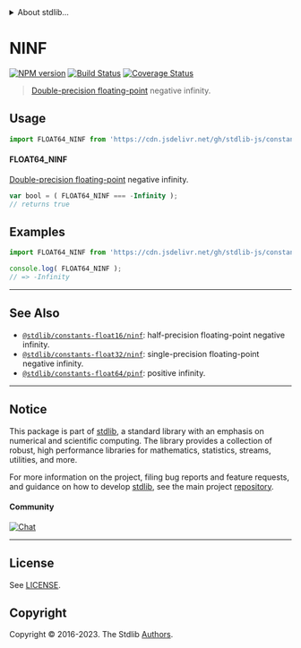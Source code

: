 <!--

@license Apache-2.0

Copyright (c) 2018 The Stdlib Authors.

Licensed under the Apache License, Version 2.0 (the "License");
you may not use this file except in compliance with the License.
You may obtain a copy of the License at

   http://www.apache.org/licenses/LICENSE-2.0

Unless required by applicable law or agreed to in writing, software
distributed under the License is distributed on an "AS IS" BASIS,
WITHOUT WARRANTIES OR CONDITIONS OF ANY KIND, either express or implied.
See the License for the specific language governing permissions and
limitations under the License.

-->


<details>
  <summary>
    About stdlib...
  </summary>
  <p>We believe in a future in which the web is a preferred environment for numerical computation. To help realize this future, we've built stdlib. stdlib is a standard library, with an emphasis on numerical and scientific computation, written in JavaScript (and C) for execution in browsers and in Node.js.</p>
  <p>The library is fully decomposable, being architected in such a way that you can swap out and mix and match APIs and functionality to cater to your exact preferences and use cases.</p>
  <p>When you use stdlib, you can be absolutely certain that you are using the most thorough, rigorous, well-written, studied, documented, tested, measured, and high-quality code out there.</p>
  <p>To join us in bringing numerical computing to the web, get started by checking us out on <a href="https://github.com/stdlib-js/stdlib">GitHub</a>, and please consider <a href="https://opencollective.com/stdlib">financially supporting stdlib</a>. We greatly appreciate your continued support!</p>
</details>

# NINF

[![NPM version][npm-image]][npm-url] [![Build Status][test-image]][test-url] [![Coverage Status][coverage-image]][coverage-url] <!-- [![dependencies][dependencies-image]][dependencies-url] -->

> [Double-precision floating-point][ieee754] negative infinity.



<section class="usage">

## Usage

```javascript
import FLOAT64_NINF from 'https://cdn.jsdelivr.net/gh/stdlib-js/constants-float64-ninf@deno/mod.js';
```

#### FLOAT64_NINF

[Double-precision floating-point][ieee754] negative infinity.

```javascript
var bool = ( FLOAT64_NINF === -Infinity );
// returns true
```

</section>

<!-- /.usage -->

<section class="examples">

## Examples

<!-- TODO: better example -->

<!-- eslint no-undef: "error" -->

```javascript
import FLOAT64_NINF from 'https://cdn.jsdelivr.net/gh/stdlib-js/constants-float64-ninf@deno/mod.js';

console.log( FLOAT64_NINF );
// => -Infinity
```

</section>

<!-- /.examples -->

<!-- C interface documentation. -->



<!-- Section for related `stdlib` packages. Do not manually edit this section, as it is automatically populated. -->

<section class="related">

* * *

## See Also

-   <span class="package-name">[`@stdlib/constants-float16/ninf`][@stdlib/constants/float16/ninf]</span><span class="delimiter">: </span><span class="description">half-precision floating-point negative infinity.</span>
-   <span class="package-name">[`@stdlib/constants-float32/ninf`][@stdlib/constants/float32/ninf]</span><span class="delimiter">: </span><span class="description">single-precision floating-point negative infinity.</span>
-   <span class="package-name">[`@stdlib/constants-float64/pinf`][@stdlib/constants/float64/pinf]</span><span class="delimiter">: </span><span class="description">positive infinity.</span>

</section>

<!-- /.related -->

<!-- Section for all links. Make sure to keep an empty line after the `section` element and another before the `/section` close. -->


<section class="main-repo" >

* * *

## Notice

This package is part of [stdlib][stdlib], a standard library with an emphasis on numerical and scientific computing. The library provides a collection of robust, high performance libraries for mathematics, statistics, streams, utilities, and more.

For more information on the project, filing bug reports and feature requests, and guidance on how to develop [stdlib][stdlib], see the main project [repository][stdlib].

#### Community

[![Chat][chat-image]][chat-url]

---

## License

See [LICENSE][stdlib-license].


## Copyright

Copyright &copy; 2016-2023. The Stdlib [Authors][stdlib-authors].

</section>

<!-- /.stdlib -->

<!-- Section for all links. Make sure to keep an empty line after the `section` element and another before the `/section` close. -->

<section class="links">

[npm-image]: http://img.shields.io/npm/v/@stdlib/constants-float64-ninf.svg
[npm-url]: https://npmjs.org/package/@stdlib/constants-float64-ninf

[test-image]: https://github.com/stdlib-js/constants-float64-ninf/actions/workflows/test.yml/badge.svg?branch=v0.1.1
[test-url]: https://github.com/stdlib-js/constants-float64-ninf/actions/workflows/test.yml?query=branch:v0.1.1

[coverage-image]: https://img.shields.io/codecov/c/github/stdlib-js/constants-float64-ninf/main.svg
[coverage-url]: https://codecov.io/github/stdlib-js/constants-float64-ninf?branch=main

<!--

[dependencies-image]: https://img.shields.io/david/stdlib-js/constants-float64-ninf.svg
[dependencies-url]: https://david-dm.org/stdlib-js/constants-float64-ninf/main

-->

[chat-image]: https://img.shields.io/gitter/room/stdlib-js/stdlib.svg
[chat-url]: https://app.gitter.im/#/room/#stdlib-js_stdlib:gitter.im

[stdlib]: https://github.com/stdlib-js/stdlib

[stdlib-authors]: https://github.com/stdlib-js/stdlib/graphs/contributors

[umd]: https://github.com/umdjs/umd
[es-module]: https://developer.mozilla.org/en-US/docs/Web/JavaScript/Guide/Modules

[deno-url]: https://github.com/stdlib-js/constants-float64-ninf/tree/deno
[umd-url]: https://github.com/stdlib-js/constants-float64-ninf/tree/umd
[esm-url]: https://github.com/stdlib-js/constants-float64-ninf/tree/esm
[branches-url]: https://github.com/stdlib-js/constants-float64-ninf/blob/main/branches.md

[stdlib-license]: https://raw.githubusercontent.com/stdlib-js/constants-float64-ninf/main/LICENSE

[ieee754]: https://en.wikipedia.org/wiki/IEEE_754-1985

<!-- <related-links> -->

[@stdlib/constants/float16/ninf]: https://github.com/stdlib-js/constants-float16-ninf/tree/deno

[@stdlib/constants/float32/ninf]: https://github.com/stdlib-js/constants-float32-ninf/tree/deno

[@stdlib/constants/float64/pinf]: https://github.com/stdlib-js/constants-float64-pinf/tree/deno

<!-- </related-links> -->

</section>

<!-- /.links -->

